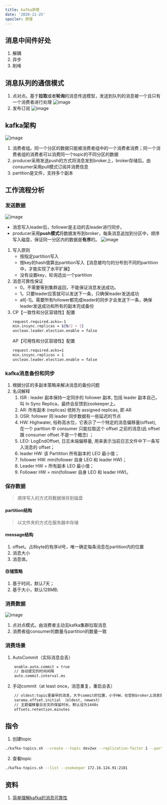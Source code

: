 ```yaml
---
title: kafka原理
date: '2020-11-25'
spoiler: 原理
---
```

## 消息中间件好处
1. 解耦
1. 异步
1. 削峰

## 消息队列的通信模式
1. 点对点。基于**拉取**或者**轮询**的消息传送模型，发送到队列的消息被一个且只有一个消费者进行处理
![image](./msg-model1.png)
1. 发布订阅
![image](./msg-model2.png)

## kafka架构
![image](./kafka-architecture.png)
1. 消费者组。同一个分区的数据只能被消费者组中的一个消费者消费；同一个消费者组的消费者可以消费同一个topic的不同分区的数据
1. producer采用发送push的方式将消息发到broker上，broker存储后。由consumer采用pull模式订阅并消费信息
1. partition是文件，支持多个副本

## 工作流程分析
### 发送数据
![image](./sendMsg.png)
- 消息写入leader后，follower是主动的去leader进行同步。
- producer采用**push模式**将数据发布到broker，每条消息追加到分区中，顺序写入磁盘，保证同一分区内的数据是**有序**的。
![image](./writeMsg.png)
1. 写入原则
    - 按指定partition写入
    - 按key的hash值算出partition写入【消息被均匀的分布到不同的partition中，才能实现了水平扩展】
    - 没有设置key，轮询选出一个partition
2. 消息可靠性保证
    - 0。不需要等到集群返回，不能保证消息发送成功。
    - 1。只要leader应答就可以发送下一条，只确保leader发送成功
    - all[-1]。需要所有follower都完成leader的同步才会发送下一条，确保leader发送成功和所有的副本完成备份
3. CP【一致性和分区容错性】配置
    ```sh
    request.required.acks=-1
    min.insync.replicas = ${N/2 + 1}
    unclean.leader.election.enable = false
    ```
    AP【可用性和分区容错性】配置
    ```sh
    request.required.acks=1
    min.insync.replicas = 1
    unclean.leader.election.enable = false
    ```
### kafka消息备份和同步
1. 根据分区的多副本策略来解决消息的备份问题
1. 名词解释
    1. ISR : leader 副本保持一定同步的 follower 副本, 包括 leader 副本自己，叫 In Sync Replica，最终会反馈到zookeeper上。
    1. AR: 所有副本 (replicas) 统称为 assigned replicas, 即 AR
    1. OSR: follower 同 leader 同步数据有一些延迟的节点
    1. HW: Highwater, 俗称高水位，它表示了一个特定的消息偏移量(offset), 在一个 parttion 中 consumer 只能拉取这个 offset 之前的消息(此 offset 跟 consumer offset 不是一个概念) ；
    1. LEO: LogEndOffset, 日志末端偏移量, 用来表示当前日志文件中下一条写入消息的 offset；
    1. leader HW: 该 Partititon 所有副本的 LEO 最小值；
    1. follower HW: min(follower 自身 LEO 和 leader HW)；
    1. Leader HW = 所有副本 LEO 最小值；
    1. Follower HW = min(follower 自身 LEO 和 leader HW)。
### 保存数据
> 顺序写入的方式将数据保存到磁盘

#### partition结构
> 以文件夹的方式在服务器中存储

#### message结构
1. offset。占8byte的有序id号，唯一确定每条消息在partition内的位置
1. 消息大小
1. 消息体。

#### 存储策略
1. 基于时间，默认7天；
1. 基于大小，默认128MB;

### 消费数据
![image](./consumer-msg.png)
1. 点对点模式。由消费者主动去kafka集群拉取消息
1. 消费者组consumer的数量与partition的数量一致

### 消费场景
1. AutoCommit（实际消息会丢）
```sh
    enable.auto.commit = true
    // 自动提交的时间间隔
    auto.commit.interval.ms
```
2. 手动commit（at least once，消息重复，重启会丢）
```sh
    // oldest:topic里最早的消息，大于commit的位置，小于HW，也受到broker上消息保留时间和位移影响，不保证一定能消费到topic起始位置的消息
    sarama.offset.initial （oldest, newest）
    // 主题偏移量日志文的保留时长，默认设为1440s
    offsets.retention.minutes
```

## 指令
1. 创建topic
```sh
./kafka-topics.sh --create --topic dev2wx --replication-factor 1 --partitions 2 --zookeeper 172.16.124.91:2181
```
2. 查看topic
```sh
./kafka-topics.sh --list --zookeeper 172.16.124.91:2181
```

## 资料
1. [简单理解kafka的消息可靠性](https://mp.weixin.qq.com/s/T6gCc8OBgyV-yeAg_MUzPQ)